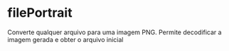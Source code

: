 # filePortrait
Converte qualquer arquivo para uma imagem PNG. Permite decodificar a imagem gerada e obter o arquivo inicial
